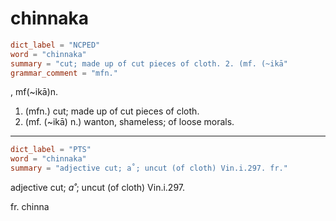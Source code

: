 # chinnaka

``` toml
dict_label = "NCPED"
word = "chinnaka"
summary = "cut; made up of cut pieces of cloth. 2. (mf. (~ikā"
grammar_comment = "mfn."
```

, mf(\~ikā)n.

1. (mfn.) cut; made up of cut pieces of cloth.
2. (mf. (\~ikā) n.) wanton, shameless; of loose morals.

--------------------

``` toml
dict_label = "PTS"
word = "chinnaka"
summary = "adjective cut; a˚; uncut (of cloth) Vin.i.297. fr."
```

adjective cut; *a˚*; uncut (of cloth) Vin.i.297.

fr. chinna

